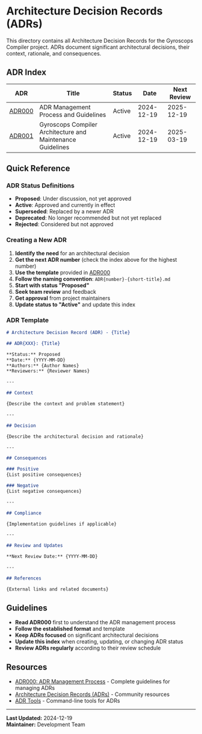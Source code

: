 # Architecture Decision Records (ADRs)

This directory contains all Architecture Decision Records for the Gyroscops Compiler project. ADRs document significant architectural decisions, their context, rationale, and consequences.

## ADR Index

| ADR | Title | Status | Date | Next Review |
|-----|-------|--------|------|-------------|
| [ADR000](ADR000-adr-management-process.md) | ADR Management Process and Guidelines | Active | 2024-12-19 | 2025-12-19 |
| [ADR001](ADR001-maintenance-guidelines.md) | Gyroscops Compiler Architecture and Maintenance Guidelines | Active | 2024-12-19 | 2025-03-19 |

## Quick Reference

### ADR Status Definitions
- **Proposed**: Under discussion, not yet approved
- **Active**: Approved and currently in effect
- **Superseded**: Replaced by a newer ADR
- **Deprecated**: No longer recommended but not yet replaced
- **Rejected**: Considered but not approved

### Creating a New ADR

1. **Identify the need** for an architectural decision
2. **Get the next ADR number** (check the index above for the highest number)
3. **Use the template** provided in [ADR000](ADR000-adr-management-process.md)
4. **Follow the naming convention**: `ADR{number}-{short-title}.md`
5. **Start with status "Proposed"**
6. **Seek team review** and feedback
7. **Get approval** from project maintainers
8. **Update status to "Active"** and update this index

### ADR Template

```markdown
# Architecture Decision Record (ADR) - {Title}

## ADR{XXX}: {Title}

**Status:** Proposed  
**Date:** {YYYY-MM-DD}  
**Authors:** {Author Names}  
**Reviewers:** {Reviewer Names}  

---

## Context

{Describe the context and problem statement}

---

## Decision

{Describe the architectural decision and rationale}

---

## Consequences

### Positive
{List positive consequences}

### Negative
{List negative consequences}

---

## Compliance

{Implementation guidelines if applicable}

---

## Review and Updates

**Next Review Date:** {YYYY-MM-DD}

---

## References

{External links and related documents}
```

## Guidelines

- **Read ADR000** first to understand the ADR management process
- **Follow the established format** and template
- **Keep ADRs focused** on significant architectural decisions
- **Update this index** when creating, updating, or changing ADR status
- **Review ADRs regularly** according to their review schedule

## Resources

- [ADR000: ADR Management Process](ADR000-adr-management-process.md) - Complete guidelines for managing ADRs
- [Architecture Decision Records (ADRs)](https://adr.github.io/) - Community resources
- [ADR Tools](https://github.com/npryce/adr-tools) - Command-line tools for ADRs

---

**Last Updated:** 2024-12-19  
**Maintainer:** Development Team
